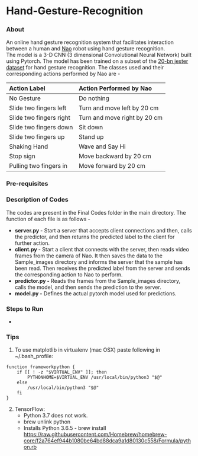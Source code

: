 # Hand-Gesture-Recognition

### About
An online hand gesture recognition system that facilitates interaction between a human and [Nao](https://www.thisnao.com/) robot using hand gesture recognition.<br/>
The model is a 3-D CNN (3 dimensional Convolutional Neural Network) built using Pytorch. The model has been trained on a subset of the [20-bn jester dataset](http://www.20bn.com/datasets/jester) for hand gesture recognition. The classes used and their corresponding actions performed by Nao are - 

| Action Label |      Action Performed by Nao      |
|:----------|:-------------|
| No Gesture |  Do nothing |
| Slide two fingers left |    Turn and move left by 20 cm   |
| Slide two fingers right | Turn and move right by 20 cm |
| Slide two fingers down | Sit down |
| Slide two fingers up | Stand up |
| Shaking Hand | Wave and Say Hi |
| Stop sign | Move backward by 20 cm |
| Pulling two fingers in | Move forward by 20 cm |

### Pre-requisites

### Description of Codes
The codes are present in the Final Codes folder in the main directory. The function of each file is as follows -
  - **server.py -** Start a server that accepts client connections and then, calls the predictor, and then returns the predicted label to the client for further action.
  - **client.py -** Start a client that connects with the server, then reads video frames from the camera of Nao. It then saves the data to the Sample_images directory and informs the server that the sample has been read. Then receives the predicted label from the server and sends the corresponding action to Nao to perform.
  - **predictor.py -** Reads the frames from the Sample_images directory, calls the model, and then sends the prediction to the server.
  - **model.py -** Defines the actual pytorch model used for predictions.

### Steps to Run
  - 


### Tips
  
1. To use matplotlib in virtualenv (mac OSX) paste following in ~/.bash_profile:

```
function frameworkpython {
    if [[ ! -z "$VIRTUAL_ENV" ]]; then
        PYTHONHOME=$VIRTUAL_ENV /usr/local/bin/python3 "$@"
    else
        /usr/local/bin/python3 "$@"
    fi
}
```

2. TensorFlow:
   - Python 3.7 does not work.
   - brew unlink python
   - Installs Python 3.6.5 - brew install https://raw.githubusercontent.com/Homebrew/homebrew-core/f2a764ef944b1080be64bd88dca9a1d80130c558/Formula/python.rb


